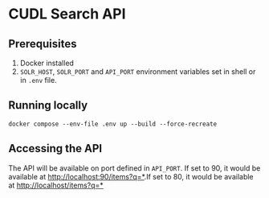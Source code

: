 # CUDL Search API

## Prerequisites

1. Docker installed
2. `SOLR_HOST`, `SOLR_PORT` and `API_PORT` environment variables set in shell or in `.env` file.

## Running locally

    docker compose --env-file .env up --build --force-recreate

## Accessing the API

The API will be available on port defined in `API_PORT`. If set to 90, it would be available at [http://localhost:90/items?q=*](http://localhost:90/items?q=*).If set to 80, it would be available at [http://localhost/items?q=*](http://localhost/items?q=*)

